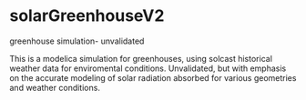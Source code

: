 # solarGreenhouseV2
greenhouse simulation- unvalidated 

This is a modelica simulation for greenhouses, using solcast historical weather data for enviromental conditions. Unvalidated, but with
emphasis on the accurate modeling of solar radiation absorbed for various geometries and weather conditions. 
